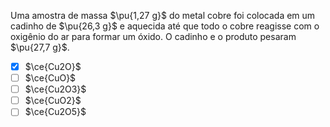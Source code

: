 Uma amostra de massa $\pu{1,27 g}$ do metal cobre foi colocada em um cadinho de $\pu{26,3 g}$ e aquecida até que todo o cobre reagisse com o oxigênio do ar para formar um óxido. O cadinho e o produto pesaram $\pu{27,7 g}$.

- [x] $\ce{Cu2O}$
- [ ] $\ce{CuO}$
- [ ] $\ce{Cu2O3}$
- [ ] $\ce{CuO2}$
- [ ] $\ce{Cu2O5}$
